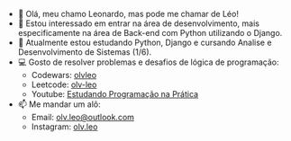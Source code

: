 - 👋 Olá, meu chamo Leonardo, mas pode me chamar de Léo!
- 👀 Estou interessado em entrar na área de desenvolvimento, mais especificamente na área de Back-end com Python utilizando o Django.
- 🌱 Atualmente estou estudando Python, Django e cursando Analise e Desenvolvimento de Sistemas (1/6).
- 💻 Gosto de resolver problemas e desafios de lógica de programação:
  - Codewars: [olvleo](https://www.codewars.com/users/olvleo)
  - Leetcode: [olv-leo](https://leetcode.com/olv-leo/)
  - Youtube: [Estudando Programação na Prática](https://ytube.io/3M7P)
- 📫 Me mandar um alô:
  - Email: olv.leo@outlook.com
  - Instagram: [olv.leo](https://www.instagram.com/olv.leo)
